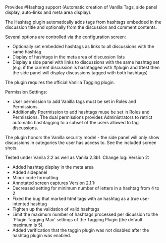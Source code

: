 Provides #Hashtag support (Automatic creation of Vanilla Tags, side panel display, auto-links and meta area display).

The Hashtag plugin automatically adds tags from hashtags embedded in the discussion title and optionally from the discussion and comment contents.

Several options are controlled via the configuration screen:
- Optionally set embedded hashtags as links to all discussions with the same hashtag.
- Display of hashtags in the meta area of discussion lists
- Display a side panel with links to discussions with the same hashtag set (e.g. if the current discussion is hashtagged with #plugin and #test then the side panel will display discussions tagged with both hashtags)

The plugin requires the official Vanilla Tagging plugin.

Permission Settings:
- User permission to add Vanilla tags must be set in Roles and Permissions.
- Additionally Ppermission to add hashtags muse be set in Roles and Permissions.
The dual permissions provides Administrators to retrict automatic hashtagging to a subset of the users allowed to tag discussions.

The plugin honors the Vanilla security model - the side panel will only show discussions in categories the user has access to.
See the included screen shots.
 
Tested under Vanila 2.2 as well as Vanila 2.3b1.
Change log:
Version 2: 
- Added hashtag display in the meta area
- Added sidepanel
- Minor code formatting
- Annotated screen captures
Version 2.1.1:
- Decreased setting for minimum number of letters in a hashtag from 4 to 2
- Fixed the bug that marked html tags with an hashtag as a true use-intented hashtag
- Tighten up the validation of valid hashtags 
- Limit the maximum number of hashtags processed per dicussion to the 'Plugin.Tagging.Max' settings of the Tagging Plugin (the default maximum is 5).
- Added verification that the taggin plugin was not disabled after the hashtag plugin was enabled.
